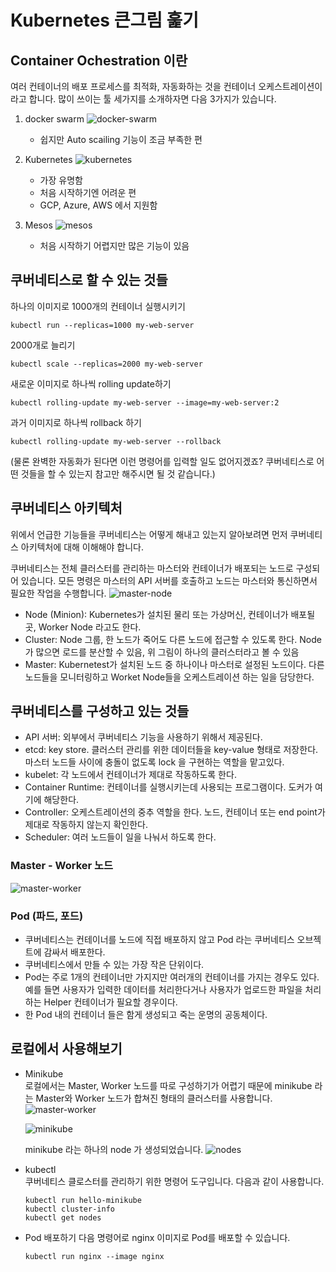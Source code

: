 # Kubernetes 큰그림 훑기

## Container Ochestration 이란

여러 컨테이너의 배포 프로세스를 최적화, 자동화하는 것을 컨테이너 오케스트레이션이라고 합니다.
많이 쓰이는 툴 세가지를 소개하자면 다음 3가지가 있습니다.

1. docker swarm
   ![docker-swarm](./image/kubernetes-concepts/1.png)

   - 쉽지만 Auto scailing 기능이 조금 부족한 편

2. Kubernetes
   ![kubernetes](./image/kubernetes-concepts/2.png)

   - 가장 유명함
   - 처음 시작하기엔 어려운 편
   - GCP, Azure, AWS 에서 지원함

3. Mesos
   ![mesos](./image/kubernetes-concepts/3.png)
   - 처음 시작하기 어렵지만 많은 기능이 있음

## 쿠버네티스로 할 수 있는 것들

하나의 이미지로 1000개의 컨테이너 실행시키기

```
kubectl run --replicas=1000 my-web-server
```

2000개로 늘리기

```
kubectl scale --replicas=2000 my-web-server
```

새로운 이미지로 하나씩 rolling update하기

```
kubectl rolling-update my-web-server --image=my-web-server:2
```

과거 이미지로 하나씩 rollback 하기

```
kubectl rolling-update my-web-server --rollback
```

(물론 완벽한 자동화가 된다면 이런 명령어를 입력할 일도 없어지겠죠? 쿠버네티스로 어떤 것들을 할 수 있는지 참고만 해주시면 될 것 같습니다.)

## 쿠버네티스 아키텍처

위에서 언급한 기능들을 쿠버네티스는 어떻게 해내고 있는지 알아보려면 먼저 쿠버네티스 아키텍처에 대해 이해해야 합니다.

쿠버네티스는 전체 클러스터를 관리하는 마스터와 컨테이너가 배포되는 노드로 구성되어 있습니다. 모든 명령은 마스터의 API 서버를 호출하고 노드는 마스터와 통신하면서 필요한 작업을 수행합니다.
![master-node](./image/kubernetes-concepts/4.png)

- Node (Minion): Kubernetes가 설치된 물리 또는 가상머신, 컨테이너가 배포될 곳, Worker Node 라고도 한다.
- Cluster: Node 그룹, 한 노드가 죽어도 다른 노드에 접근할 수 있도록 한다. Node가 많으면 로드를 분산할 수 있음, 위 그림이 하나의 클러스터라고 볼 수 있음
- Master: Kubernetest가 설치된 노드 중 하나이나 마스터로 설정된 노드이다. 다른 노드들을 모니터링하고 Worket Node들을 오케스트레이션 하는 일을 담당한다.

## 쿠버네티스를 구성하고 있는 것들

- API 서버: 외부에서 쿠버네티스 기능을 사용하기 위해서 제공된다.
- etcd: key store. 클러스터 관리를 위한 데이터들을 key-value 형태로 저장한다. 마스터 노드들 사이에 충돌이 없도록 lock 을 구현하는 역할을 맡고있다.
- kubelet: 각 노드에서 컨테이너가 제대로 작동하도록 한다.
- Container Runtime: 컨테이너를 실행시키는데 사용되는 프로그램이다. 도커가 여기에 해당한다.
- Controller: 오케스트레이션의 중추 역할을 한다. 노드, 컨테이너 또는 end point가 제대로 작동하지 않는지 확인한다.
- Scheduler: 여러 노드들이 일을 나눠서 하도록 한다.

### Master - Worker 노드

![master-worker](./image/kubernetes-concepts/5.png)

### Pod (파드, 포드)

- 쿠버네티스는 컨테이너를 노드에 직접 배포하지 않고 Pod 라는 쿠버네티스 오브젝트에 감싸서 배포한다.
- 쿠버네티스에서 만들 수 있는 가장 작은 단위이다.
- Pod는 주로 1개의 컨테이너만 가지지만 여러개의 컨테이너를 가지는 경우도 있다. 예를 들면 사용자가 입력한 데이터를 처리한다거나 사용자가 업로드한 파일을 처리하는 Helper 컨테이너가 필요할 경우이다.
- 한 Pod 내의 컨테이너 들은 함게 생성되고 죽는 운명의 공동체이다.

## 로컬에서 사용해보기

- Minikube  
  로컬에서는 Master, Worker 노드를 따로 구성하기가 어렵기 때문에 minikube 라는 Master와 Worker 노드가 합쳐진 형태의 클러스터를 사용합니다.
  ![master-worker](./image/kubernetes-concepts/6.png)

  ![minikube](./image/kubernetes-concepts/7.png)

  minikube 라는 하나의 node 가 생성되었습니다.
  ![nodes](./image/kubernetes-concepts/8.png)

- kubectl  
  쿠버네티스 클로스터를 관리하기 위한 명령어 도구입니다. 다음과 같이 사용합니다.

  ```
  kubectl run hello-minikube
  kubectl cluster-info
  kubectl get nodes
  ```

- Pod 배포하기
  다음 명령어로 nginx 이미지로 Pod를 배포할 수 있습니다.
  ```
  kubectl run nginx --image nginx
  ```
